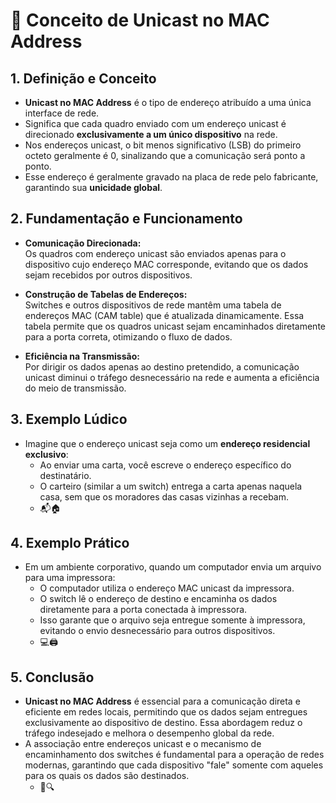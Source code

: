 # 📡 Conceito de Unicast no MAC Address

## 1. Definição e Conceito
- **Unicast no MAC Address** é o tipo de endereço atribuído a uma única interface de rede.  
- Significa que cada quadro enviado com um endereço unicast é direcionado **exclusivamente a um único dispositivo** na rede.  
- Nos endereços unicast, o bit menos significativo (LSB) do primeiro octeto geralmente é 0, sinalizando que a comunicação será ponto a ponto.  
- Esse endereço é geralmente gravado na placa de rede pelo fabricante, garantindo sua **unicidade global**.

## 2. Fundamentação e Funcionamento
- **Comunicação Direcionada:**  
  Os quadros com endereço unicast são enviados apenas para o dispositivo cujo endereço MAC corresponde, evitando que os dados sejam recebidos por outros dispositivos.
  
- **Construção de Tabelas de Endereços:**  
  Switches e outros dispositivos de rede mantêm uma tabela de endereços MAC (CAM table) que é atualizada dinamicamente. Essa tabela permite que os quadros unicast sejam encaminhados diretamente para a porta correta, otimizando o fluxo de dados.
  
- **Eficiência na Transmissão:**  
  Por dirigir os dados apenas ao destino pretendido, a comunicação unicast diminui o tráfego desnecessário na rede e aumenta a eficiência do meio de transmissão.

## 3. Exemplo Lúdico
- Imagine que o endereço unicast seja como um **endereço residencial exclusivo**:  
  - Ao enviar uma carta, você escreve o endereço específico do destinatário.  
  - O carteiro (similar a um switch) entrega a carta apenas naquela casa, sem que os moradores das casas vizinhas a recebam.  
  - 📬🏠

## 4. Exemplo Prático
- Em um ambiente corporativo, quando um computador envia um arquivo para uma impressora:
  - O computador utiliza o endereço MAC unicast da impressora.
  - O switch lê o endereço de destino e encaminha os dados diretamente para a porta conectada à impressora.
  - Isso garante que o arquivo seja entregue somente à impressora, evitando o envio desnecessário para outros dispositivos.
  - 💻🖨️

## 5. Conclusão
- **Unicast no MAC Address** é essencial para a comunicação direta e eficiente em redes locais, permitindo que os dados sejam entregues exclusivamente ao dispositivo de destino. Essa abordagem reduz o tráfego indesejado e melhora o desempenho global da rede.
- A associação entre endereços unicast e o mecanismo de encaminhamento dos switches é fundamental para a operação de redes modernas, garantindo que cada dispositivo "fale" somente com aqueles para os quais os dados são destinados.
  - 🌟🔍